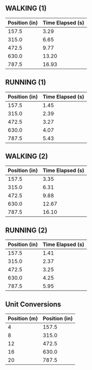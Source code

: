 ## WALKING (1)

| Position (in) | Time Elapsed (s) |
| ------------- | ---------------- |
| 157.5         | 3.29             |
| 315.0         | 6.65             |
| 472.5         | 9.77             |
| 630.0         | 13.20            |
| 787.5         | 16.93            |


## RUNNING (1)

| Position (in) | Time Elapsed (s) |
| ------------- | ---------------- |
| 157.5         | 1.45             |
| 315.0         | 2.39             |
| 472.5         | 3.27             |
| 630.0         | 4.07             |
| 787.5         | 5.43             |


## WALKING (2)

| Position (in) | Time Elapsed (s) |
| ------------- | ---------------- |
| 157.5         | 3.35             |
| 315.0         | 6.31             |
| 472.5         | 9.88             |
| 630.0         | 12.67            |
| 787.5         | 16.10            |


## RUNNING (2)

| Position (in) | Time Elapsed (s) |
| ------------- | ---------------- |
| 157.5         | 1.41             |
| 315.0         | 2.37             |
| 472.5         | 3.25             |
| 630.0         | 4.25             |
| 787.5         | 5.95             |

## Unit Conversions
| Position (m) | Position (in) |
| ------------ | ------------- |
| 4            | 157.5         |
| 8            | 315.0         |
| 12           | 472.5         |
| 16           | 630.0         |
| 20           | 787.5         |
